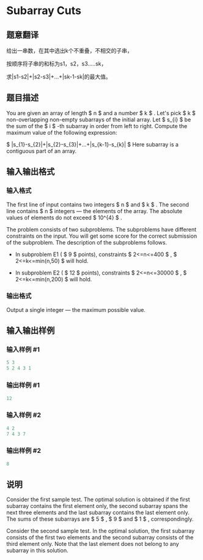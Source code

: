 # Subarray Cuts

## 题意翻译

给出一串数，在其中选出k个不重叠，不相交的子串，

按顺序将子串的和标为s1，s2，s3…..sk，

求|s1-s2|+|s2-s3|+…+|sk-1-sk|的最大值。

## 题目描述

You are given an array of length $ n $ and a number $ k $ . Let's pick $ k $ non-overlapping non-empty subarrays of the initial array. Let $ s_{i} $ be the sum of the $ i $ -th subarray in order from left to right. Compute the maximum value of the following expression:

$ |s_{1}-s_{2}|+|s_{2}-s_{3}|+...+|s_{k-1}-s_{k}| $ Here subarray is a contiguous part of an array.

## 输入输出格式

### 输入格式

The first line of input contains two integers $ n $ and $ k $ . The second line contains $ n $ integers — the elements of the array. The absolute values of elements do not exceed $ 10^{4} $ .

The problem consists of two subproblems. The subproblems have different constraints on the input. You will get some score for the correct submission of the subproblem. The description of the subproblems follows.

- In subproblem E1 ( $ 9 $ points), constraints $ 2<=n<=400 $ , $ 2<=k<=min(n,50) $ will hold.

- In subproblem E2 ( $ 12 $ points), constraints $ 2<=n<=30000 $ , $ 2<=k<=min(n,200) $ will hold.

### 输出格式

Output a single integer — the maximum possible value.

## 输入输出样例

### 输入样例 #1

```cpp
5 3
5 2 4 3 1

```
### 输出样例 #1

```cpp
12

```
### 输入样例 #2

```cpp
4 2
7 4 3 7

```
### 输出样例 #2

```cpp
8

```
## 说明

Consider the first sample test. The optimal solution is obtained if the first subarray contains the first element only, the second subarray spans the next three elements and the last subarray contains the last element only. The sums of these subarrays are $ 5 $ , $ 9 $ and $ 1 $ , correspondingly.

Consider the second sample test. In the optimal solution, the first subarray consists of the first two elements and the second subarray consists of the third element only. Note that the last element does not belong to any subarray in this solution.

